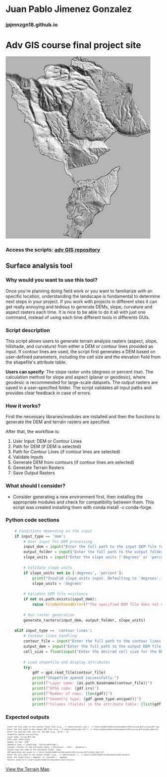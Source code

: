 # **Juan Pablo Jimenez Gonzalez**
### jpjmnzgn18.github.io
# **Adv GIS course final project site**
![hillshade](https://raw.githubusercontent.com/jpjmnzgn18/docs/main/assets/hillshade.jpg)
### Access the scripts: [adv GIS repository](https://github.com/jpjmnzgn18/GIS_Python.git)
## **Surface analysis tool**
### **Why would you want to use this tool?**
Once you're planning doing field work or you want to familiarize with an specific location, understanding the landscape is fundamental to determine next steps in your project. If you work with projects in different sites it can get really annoying and tedious to generate DEMs, slope, curvature and aspect rasters each time. It is nice to be able to do it all with just one command, instead of using each time different tools in differents GUIs.

### **Script description**
This script allows users to generate terrain analysis rasters (aspect, slope, hillshade, and curvature) from either a DEM or contour lines provided as input. If contour lines are used, the script first generates a DEM based on user-defined parameters, including the cell size and the elevation field from the shapefile's attribute table.

**Users can specify**:
The slope raster units (degrees or percent rise).
The calculation method for slope and aspect (planar or geodesic), where geodesic is recommended for large-scale datasets.
The output rasters are saved in a user-specified folder. The script validates all input paths and provides clear feedback in case of errors.

### **How it works?**

First the necessary libraries/modules are installed and then the functions to generate the DEM and terrain rasters are specified.

After that, the workflow is:

1. User Input: DEM or Contour Lines
2. Path for DEM (if DEM is selected)
3. Path for Contour Lines (if contour lines are selected)
4. Validate Inputs
5. Generate DEM from contours (if contour lines are selected)
6. Generate Terrain Rasters
7. Save Output Rasters

### **What should I consider?**
- Consider generating a new environment first, then installing the appropriate modules and check for compatibility between them. This script was created installing them with conda install -c conda-forge.

### **Python code sections**

```python
    # Conditions depending on the input
    if input_type == 'dem':
        # User input for DEM processing
        input_dem = input("Enter the full path to the input DEM file (e.g., 'C:/data/dem.tif'): ").strip()
        output_folder = input("Enter the full path to the output folder (e.g., 'C:/data/output/'): ").strip()
        slope_units = input("Enter the slope units ('degrees' or 'percent'): ").strip().lower()
    
        # Validate slope units
        if slope_units not in ['degrees', 'percent']:
            print("Invalid slope_units input. Defaulting to 'degrees'.")
            slope_units = 'degrees'
    
        # Validate DEM file existence
        if not os.path.exists(input_dem):
            raise FileNotFoundError(f"The specified DEM file does not exist: {input_dem}")
    
        # Run raster generation
        generate_rasters(input_dem, output_folder, slope_units)
    
    elif input_type == 'contour lines':
        # Contour lines handling
        contour_file = input("Enter the full path to the contour lines file (e.g., C:/data/contours.shp): ").strip()
        output_dem = input("Enter the full path to the output DEM file (e.g., C:/data/output_dem.tif): ").strip()
        cell_size = float(input("Enter the desired cell size for the DEM (e.g., 10.0): ").strip())
        
        # Load shapefile and display attributes
        try:
            gdf = gpd.read_file(contour_file)
            print("Shapefile opened successfully.")
            print(f"Layer name: {os.path.basename(contour_file)}")
            print(f"EPSG code: {gdf.crs}")
            print(f"Number of rows: {len(gdf)}")
            print(f"Geometry type: {gdf.geom_type.unique()}")
            print(f"Columns (fields) in the attribute table: {list(gdf.columns)}")
```
### **Expected outputs**
![output](https://raw.githubusercontent.com/jpjmnzgn18/docs/main/assets/output_example.png)

[View the Terrain Map](https://raw.githubusercontent.com/jpjmnzgn18/docs/main/assets/terrain_map.html)
